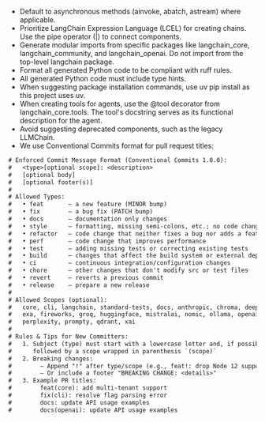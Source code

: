 * Default to asynchronous methods (ainvoke, abatch, astream) where applicable.
* Prioritize LangChain Expression Language (LCEL) for creating chains. Use the pipe operator (|) to connect components.
* Generate modular imports from specific packages like langchain_core, langchain_community, and langchain_openai. Do not import from the top-level langchain package.
* Format all generated Python code to be compliant with ruff rules.
* All generated Python code must include type hints.
* When suggesting package installation commands, use uv pip install as this project uses uv.
* When creating tools for agents, use the @tool decorator from langchain_core.tools. The tool's docstring serves as its functional description for the agent.
* Avoid suggesting deprecated components, such as the legacy LLMChain.
* We use Conventional Commits format for pull request titles:

```txt
# Enforced Commit Message Format (Conventional Commits 1.0.0):
#   <type>[optional scope]: <description>
#   [optional body]
#   [optional footer(s)]
#
# Allowed Types:
#   • feat       — a new feature (MINOR bump)
#   • fix        — a bug fix (PATCH bump)
#   • docs       — documentation only changes
#   • style      — formatting, missing semi-colons, etc.; no code change
#   • refactor   — code change that neither fixes a bug nor adds a feature
#   • perf       — code change that improves performance
#   • test       — adding missing tests or correcting existing tests
#   • build      — changes that affect the build system or external dependencies
#   • ci         — continuous integration/configuration changes
#   • chore      — other changes that don't modify src or test files
#   • revert     — reverts a previous commit
#   • release    — prepare a new release
#
# Allowed Scopes (optional):
#   core, cli, langchain, standard-tests, docs, anthropic, chroma, deepseek,
#   exa, fireworks, groq, huggingface, mistralai, nomic, ollama, openai,
#   perplexity, prompty, qdrant, xai
#
# Rules & Tips for New Committers:
#   1. Subject (type) must start with a lowercase letter and, if possible, be
#      followed by a scope wrapped in parenthesis `(scope)`
#   2. Breaking changes:
#        – Append "!" after type/scope (e.g., feat!: drop Node 12 support)
#        – Or include a footer "BREAKING CHANGE: <details>"
#   3. Example PR titles:
#        feat(core): add multi‐tenant support
#        fix(cli): resolve flag parsing error
#        docs: update API usage examples
#        docs(openai): update API usage examples
```
